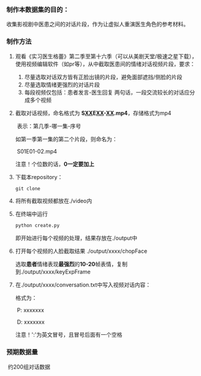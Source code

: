 ### 制作本数据集的目的：

收集影视剧中医患之间的对话片段，作为让虚拟人重演医生角色的参考材料。



### 制作方法

1. 观看《实习医生格蕾》第二季至第十六季（可以从美剧天堂/极速之星下载），使用视频编辑软件（如pr等），从中截取医患间的情绪对话视频片段，要求：

   1. 尽量选取对话双方皆有正脸出镜的片段，避免面部遮挡/侧脸的片段
   2. 尽量选取情绪更强烈的对话片段
   3. 每段视频仅包括：患者发言-医生回复 两句话，一段交流较长的对话应分成多个视频

2. 截取对话视频，命名格式为 **S<u>XX</u>E<u>XX</u>-<u>XX</u>.mp4**，存储格式为mp4

   ​							表示：第几季-哪一集-序号

   如第一季第一集的第二个片段，则命名为：

   ​		S01E01-02.mp4

   注意！个位数的话，**0一定要加上**

3. 下载本repository：

   ```cmd
   git clone 
   ```

4. 将所有截取视频都放在./video内

5. 在终端中运行

   ```python
   python create.py
   ```

   即开始进行每个视频的处理，结果存放在./output中

6. 打开每个视频的人脸截取结果     ./output/xxxx/chopFace

   选取**患者**情绪表现**最强烈**的**10-20**帧表情，复制到./output/xxxx/keyExpFrame

7. 在./output/xxxx/conversation.txt中写入视频对话内容：

   格式为：

   ​		P: xxxxxxx

   ​		D: xxxxxxx

   注意！':'为英文冒号，且冒号后面有一个空格



### 预期数据量

​	约200组对话数据
